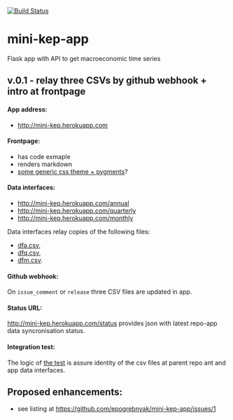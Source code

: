 [![Build Status](https://travis-ci.org/epogrebnyak/mini-kep-app.svg?branch=master)](https://travis-ci.org/epogrebnyak/mini-kep-app)

# mini-kep-app 
Flask app with API to get macroeconomic time series

## v.0.1 - relay three CSVs by github webhook + intro at frontpage

#### App address:

   - <http://mini-kep.herokuapp.com>

#### Frontpage: 
  - has code exmaple
  - renders markdown
  - [some generic css theme + pygments](https://github.com/epogrebnyak/mini-kep-app/issues/4)?

#### Data interfaces:

   - <http://mini-kep.herokuapp.com/annual>
   - <http://mini-kep.herokuapp.com/quarterly>
   - <http://mini-kep.herokuapp.com/monthly>
   
   
Data interfaces relay copies of the following files: 
- [dfa.csv](https://raw.githubusercontent.com/epogrebnyak/mini-kep/master/data/processed/latest/dfa.csv), 
- [dfq.csv](https://raw.githubusercontent.com/epogrebnyak/mini-kep/master/data/processed/latest/dfq.csv), 
- [dfm.csv](https://raw.githubusercontent.com/epogrebnyak/mini-kep/master/data/processed/latest/dfm.csv).

#### Github webhook:

   On ```issue_comment``` or ```release```  three CSV files are updated in app.

#### Status URL:

<http://mini-kep.herokuapp.com/status> provides json with latest repo-app data syncronisation status.  


#### Integration test:
 
The logic of [the test](https://github.com/epogrebnyak/mini-kep-app/blob/master/tests/test_integrity.py)
is assure identity of the csv files at parent repo ant and app data interfaces.

## Proposed enhancements: 

- see listing at <https://github.com/epogrebnyak/mini-kep-app/issues/1>

